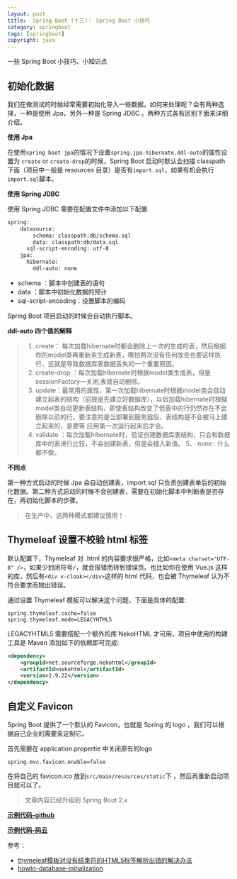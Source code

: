 ```yaml
---
layout: post
title:  Spring Boot (十三)： Spring Boot 小技巧
category: springboot 
tags: [springboot]
copyright: java
---
```


一些 Spring Boot 小技巧、小知识点

##  初始化数据

我们在做测试的时候经常需要初始化导入一些数据，如何来处理呢？会有两种选择，一种是使用 Jpa，另外一种是 Spring JDBC 。两种方式各有区别下面来详细介绍。

**使用 Jpa**

在使用`spring boot jpa`的情况下设置`spring.jpa.hibernate.ddl-auto`的属性设置为 `create` or `create-drop`的时候，Spring Boot 启动时默认会扫描 classpath 下面（项目中一般是 resources 目录）是否有`import.sql`，如果有机会执行`import.sql`脚本。


**使用 Spring JDBC**

使用 Spring JDBC 需要在配置文件中添加以下配置

``` xml
spring:
    datasource:
        schema: classpath:db/schema.sql
        data: classpath:db/data.sql
      sql-script-encoding: utf-8
    jpa:
      hibernate:
        ddl-auto: none
```

- schema ：脚本中创建表的语句
- data ：脚本中初始化数据的预计
- sql-script-encoding：设置脚本的编码

Spring Boot 项目启动的时候会自动执行脚本。

**ddl-auto 四个值的解释**

> 1. create： 每次加载hibernate时都会删除上一次的生成的表，然后根据你的model类再重新来生成新表，哪怕两次没有任何改变也要这样执行，这就是导致数据库表数据丢失的一个重要原因。
> 2. create-drop ：每次加载hibernate时根据model类生成表，但是sessionFactory一关闭,表就自动删除。
> 3. update：最常用的属性，第一次加载hibernate时根据model类会自动建立起表的结构（前提是先建立好数据库），以后加载hibernate时根据 model类自动更新表结构，即使表结构改变了但表中的行仍然存在不会删除以前的行。要注意的是当部署到服务器后，表结构是不会被马上建立起来的，是要等 应用第一次运行起来后才会。
> 4.  validate ：每次加载hibernate时，验证创建数据库表结构，只会和数据库中的表进行比较，不会创建新表，但是会插入新值。
> 5、 none  : 什么都不做。

**不同点**

第一种方式启动的时候 Jpa 会自动创建表，import.sql 只负责创建表单后的初始化数据。第二种方式启动的时候不会创建表，需要在初始化脚本中判断表是否存在，再初始化脚本的步骤。

> 在生产中，这两种模式都建议慎用！

##  Thymeleaf 设置不校验 html 标签

默认配置下，Thymeleaf 对 .html 的内容要求很严格，比如`<meta charset="UTF-8" />`，如果少封闭符号`/`，就会报错而转到错误页。也比如你在使用 Vue.js 这样的库，然后有`<div v-cloak></div>`这样的 html 代码，也会被 Thymeleaf 认为不符合要求而抛出错误。

通过设置 Thymeleaf 模板可以解决这个问题，下面是具体的配置:

``` properties
spring.thymeleaf.cache=false
spring.thymeleaf.mode=LEGACYHTML5
```

LEGACYHTML5 需要搭配一个额外的库 NekoHTML 才可用，项目中使用的构建工具是 Maven 添加如下的依赖即可完成:

``` xml
<dependency>
	<groupId>net.sourceforge.nekohtml</groupId>
	<artifactId>nekohtml</artifactId>
	<version>1.9.22</version>
</dependency>
```

## 自定义 Favicon

Spring Boot 提供了一个默认的 Favicon，也就是 Spring 的 logo ，我们可以根据自己企业的需要来定制它。

首先需要在 application.propertie 中关闭原有的logo

``` properties
spring.mvc.favicon.enable=false 
```

在将自己的 favicon.ico 放到`src/main/resources/static`下 ，然后再重新启动项目就可以了。


> 文章内容已经升级到 Spring Boot 2.x 

**[示例代码-github](https://github.com/ityouknow/spring-boot-examples)**

**[示例代码-码云](https://gitee.com/ityouknow/spring-boot-examples)**

参考：

- [thymeleaf模板对没有结束符的HTML5标签解析出错的解决办法](http://blog.csdn.net/yalishadaa/article/details/60768811)
- [howto-database-initialization](https://docs.spring.io/spring-boot/docs/current/reference/html/howto-database-initialization.html)



